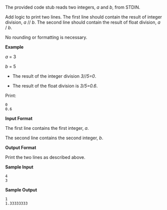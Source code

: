 The provided code stub reads two integers, *a* and *b*, from STDIN.

Add logic to print two lines. The first line should contain the result of integer division, *a* // *b*. The second line should contain the result of float division, *a* / *b*.

No rounding or formatting is necessary.

**Example**

*a* = 3

*b* = 5

* The result of the integer division *3//5=0*. 

* The result of the float division is *3/5=0.6*. 

Print:

```
0
0.6
```

**Input Format**

The first line contains the first integer, *a*.

The second line contains the second integer, *b*.

**Output Format**

Print the two lines as described above. 

**Sample Input**

```
4
3
```

**Sample Output**

```
1
1.33333333
```